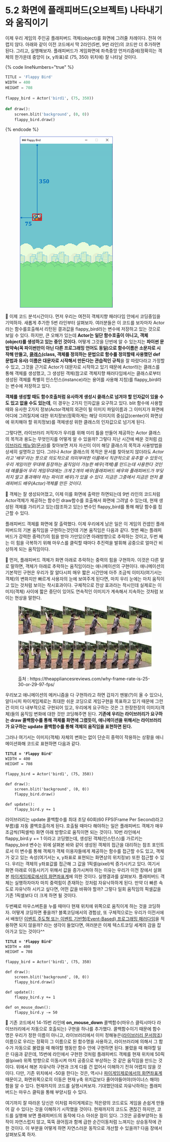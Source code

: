 # 5.2 화면에 플래피버드(오브젝트) 나타내기와 움직이기

이제 우리 게임의 주인공 플래피버드 객체(object)를 화면에 그려줄 차례이다. 전혀 어렵지 않다. 아래와 같이 이전 코드에서 딱 2라인(5번, 9번 라인)의 코드만 더 추가하면 된다. 그리고, 실행해보자. 플래피버드가 게임화면에 좌측중앙 언저리즘에(정확히는 객체의 한가운데 중앙이 (x, y좌표)로 (75, 350) 위치에) 잘 나타날 것이다.

{% code lineNumbers="true" %}
```python
TITLE = 'Flappy Bird'
WIDTH = 400
HEIGHT = 708

flappy_bird = Actor('bird1', (75, 350))

def draw():
    screen.blit('background', (0, 0))
    flappy_bird.draw()
```
{% endcode %}

<figure><img src="../.gitbook/assets/image (20).png" alt="" width="300"><figcaption></figcaption></figure>

:1234: 이제 코드 분석시간이다. 먼저 우리는 여전히 객체지향 패러다임 안에서 코딩중임을 기억하자. 새롭게 추가한 5번 라인부터 살펴보자. 여러분들은 이 코드를 보자마자 Actor라는 함수를호출해서 리턴된 결과값을 flappy\_bird라는 변수에 저장하고 있는 것으로 보일 수 있다. 하지만, 큰 오해가 있는데 **Actor는 일단 함수호출이 아니고, 객체(object)를 생성하고 있는 중인 것이다.** 어떻게 그것을 단번에 알 수 있는지는 **파이썬 문법약속(꼭 파이썬만이 아닌 다른 프로그래밍 언어도 동일)으로 함수이름은 소문자로 시작해 만들고,** [**클래스**](https://app.gitbook.com/s/d15BjHzo0klcYpoHnPr6/start_coding/1.2-dog-cat#undefined)**(class, 객체를 정의하는 문법으로 함수를 정의할때 사용했던 def 문법과 유사) 이름은 대문자로 시작해서 만든다는 관습적인 규칙**을 잘 따랐다라고 가정할 수 있고, 그것을 근거로  Actor가 대문자로 시작하고 있기 때문에 Actor라는 클래스를 통해 객체를 생성했고, 그 생성된 객체(참고로 객체지향 패러다임에서는 클래스로부터 생성된 객체를 특별히 인스턴스(instance)라는 용어를 사용해 지칭)를 flappy\_bird라는 변수에 저장하고 있다.&#x20;

**객체를 생성할 때도 함수호출처럼 유사하게 생성시 클래스로 넘겨야 할 인자값이 있을 수도 있고 없을 수도 있는데**, 이 경우는 2가지 인자값을 요구하고 있다. blit 함수에 사용할 때와 유사한 2가지 정보(Actor객체의 외관이 될 이미지 파일이름과 그 이미지가 화면에 어디에 그려질지에 대한 위치정보(정확하게는 해당 이미지의 중심값(center)이 화면상에 위치해야 할 위치정보)를 객체생성 위한 클래스의 인자값으로 넘기게 된다.&#x20;

그렇다면, 라이브러리 저작자가 우리를 위해 미리 틀을 만들어 제공하는 Actor 클래스의 목적과 용도는 무엇인지를 어떻게 알 수 있을까? 그렇다 지난 시간에 배운 것처럼 [라이브러리 메뉴얼(문서)](https://pygame-zero.readthedocs.io/en/latest/builtins.html#actors)를 찾아보면 저자 자신이 이미 해당 클래스의 목적과 사용방법을 상세히 설명하고 있다. 그러나 Actor 클래스의 목적은 문서를 찾아보지 않더라도 _Actor라고 '배우'라는 뜻으로 의도적으로 의미부여한 이름에서 직관적으로 유추할 수 있듯이, 우리 게임이란 무대에 등장하는 움직임이 가능한 배우(객체)를 만드는데 사용한다 것인데 예를들어 우리 게임무대에는 크게 2개의 배우(플래피버드 배우와 플래피버드가 부딪히지 말고 통과해야 하는 파이프 배우)가 있을 수 있다. 지금은 그중에서 지금은 먼저 플래피버드 배우(Actor)객체를 만든 것이다._&#x20;

:1234: 객체는 잘 생성되어졌고, 이제 이를 화면에 출력만 하면되는데 9번 라인의 코드처럼 Actor객체가 제공하는 함수인 draw함수를 호출해서 화면에 그려낼 수 있는데, 현재 생성된 객체를 가리키고 있는(참조하고 있는) 변수인 flappy\_bird를 통해 해당 함수를 접근할 수 있다.

플래피버드 객체를 화면에 잘 출력했다. 이제 우리에게 남은 일은 이 게임의 컨셉인 플래피버드의 기본 움직임을 구현하는것인데 기본 움직임은 다음과 같다. 첫번 째는 플래피버드가 강력한 중력(?)의 힘을 받아 가만있으면 아래방향으로 추락하는 것이고, 두번 째는 이 힘을 극복하기 위해 마우스를 클릭할 때마다 추진력을 발휘해 공중으로 얼마간 비상하게 되는 움직임이다.

:1234: 먼저, 플래피버드 객체가 화면 아래로 추락하는 중력의 힘을 구현하자. 이것은 다른 말로 말하면, 객체가 아래로 추락하는 움직임이라는 애니메이션의 구현이다. 애니메이션의 기본적인 구현은 우리가 잘 알다시피 매우 짧은 시간안에 아주 조금씩 이미지(여기서는 객체)의 변화지만 빠르게 사용자의 눈에 보여주게 된다면, 마치 우리 눈에는 마치 움직이고 있는 것처럼 보이는 착시효과이다. 구체적으로 잔상 효과라는 착시인데 실제로는 이미지(객체) 사이에 짧은 중단이 있어도 연속적인 이미지가 계속해서 지속하는 것처럼 보이는 현상을 말한다.

<figure><img src="../.gitbook/assets/image (22).png" alt=""><figcaption><p>출처 : https://theappliancesreviews.com/why-frame-rate-is-25-30-or-29-97-fps/</p></figcaption></figure>

우리보고 애니메이션의 메커니즘을 다 구현하라고 하면 갑자기 멘붕(?)이 올 수 있으나, 알다시피 파이게임제로는 최대한 쉬운 코딩으로 게임구현을 목표하고 있기 때문에 그런건 이미 다 내부적으로 구현되어 있고, 우리에게 요구하는 것은 그 한장한장의 이미지(객체)들의 움직임 변화에 대한 것만 코딩해주면 된다. **기존에 우리는 라이브러리가 요구하는 draw 콜백함수를 통해 객체를 화면에 그렸듯이, 애니메이션을 위해서는 라이브러리가 요구하는 update 콜백함수를 통해 객체의 움직임을 표현하면 된다.**

그러나 여기서는 이미지(객체) 자체의 변화는 없이 단순히 중력이 작용하는 상황을 애니메이션화해 코드로 표현하면 다음과 같다.

<pre class="language-python" data-line-numbers><code class="lang-python"><strong>TITLE = 'Flappy Bird'
</strong>WIDTH = 400
HEIGHT = 708

flappy_bird = Actor('bird1', (75, 350))

def draw():
    screen.blit('background', (0, 0))
    flappy_bird.draw()
    
def update():
    flappy_bird.y += 1
</code></pre>

라이브러리는 update 콜백함수를 최대 초당 60회(60 FPS(Frame Per Second)라고 부름)를 자동 콜백호출하게 된다. 호출될 때마다 해야하는 일은 플래피버드 객체가 매우 조금씩(1픽셀씩) 화면 아래 방향으로 움직이면 되는 것이다. 10번 라인에서 flappy\_bird.y += 1 이라고 코딩했는데, 생성된 객체(인스턴스)를 가르키는 flappy\_bird 변수는 위에 살펴본 바와 같이 생성된 객체의 접근을 대리하는 참조 포인트로서 이 변수를 통해 객체가 객체 이용자들에게 제공하는 함수를 접근할 수도 있고, 객체가 갖고 있는 속성(여기서는 x, y좌표로 표현되는 화면상의 위치정보) 또한 접근할 수 있다. 우리는 객체의 y좌표값를 접근해 그 값을 1픽셀(pixel)씩 증가시키고 있다. 여기서 화면 아래로 이동시키기 위해서 값을 증가시켜야 하는 이유는 우리가 이전 장에서 살펴본  [파이게임제로에서의 화면좌표계](5.1_background.md#undefined)에 의한 것이다. 실행결과를 살펴보자. 플래피버드 객체는 실행하자마자 마치 중력힘이 존재하는 것처럼 자유낙하하게 된다. 만약 더 빠른 속도로 자유낙하 시키고 싶다면, 어떤 값을 바꿔야 할까? 그렇다 일회 움직임의 픽셀값을 기존 1픽셀보다 더 크게 하면 될 것이다.

두번째로 마우스버튼을 누를 때마다 현재 위치에 위쪽으로 움직이게 하는 것을 코딩하자. 어떻게 코딩하면 좋을까? 블록코딩에서의 경험상, 또 구체적으로는 우리가 이전서에서 배웠던 [이벤트 주도형 또는 이벤트 기반형(Event-Based) 프로그래밍 패러다임](https://jjlee.gitbook.io/entry-python/paradigm/4.3-event-driven)을 적용하면 되지 않을까? 라는 생각이 들었다면, 여러분은 이제 텍스트코딩 세계의 감을 잡아가고 있는 것이다^^

<pre class="language-python" data-line-numbers><code class="lang-python"><strong>TITLE = 'Flappy Bird'
</strong>WIDTH = 400
HEIGHT = 708

flappy_bird = Actor('bird1', (75, 350)

def draw():
    screen.blit('background', (0, 0))
    flappy_bird.draw()
    
def update():
    flappy_bird.y += 1

def on_mouse_down():
    flappy_bird.y -= 50    
</code></pre>

:1234: 기존 코드에서 14-15번 라인에 **on\_mouse\_down** 콜백함수(마우스 클릭시마다 라이브러리에서 자동으로 호출되는) 구현을 하나를 추가했다. 콜백함수이기 때문에 함수명은 우리가 정한 이름이 아니고, 라이브러리에서 이미 정해놓은([라이브러리 문서참조](https://pygame-zero.readthedocs.io/en/latest/hooks.html#on_mouse_down)) 이름으로 우리는 정확히 그 이름으로 된 함수명을 사용하고, 라이브러리에 의해서 그 함수가 자동으로 불렸을 때 해야할 행동만 함수 안에 구현하면 된다. 불렸을 때 해야할 일은 다음과 같은데, 15번에 라인에서 구현한 것처럼 플래피버드 객체를 현재 위치에 50픽셀(pixel) 위쪽 방향으로 이동시켜 마치 공중으로 부상하는 것 같은 움직임을 만드는 것이다. 위에서 해본 자유낙하 구현과 크게 다를 건 없어서 이해하기 전혀 어렵지 않을 것이다. 다만, 기존 위치에서 -50을 한다는 것은, 역시나 [파이게임제로에서의 화면좌표계](5.1_background.md#undefined) 때문이고, 화면위쪽으로의 이동은 현재 y축 위치값보다 줄어야들어야(마이너스 해야) 함을 알 수 있다. 현재까지의 코드를 실행시켜보자. 기대했던데로 자유낙하하는 플래피버드는 마우스 클릭을 통해 부양시킬 수 있다.

여기까지 잘 따라온 당신은 이처럼 파이게제로는 적은량의 코드로도 게임을 손쉽게 만들어 갈 수 있다는 것을 이해하기 시작했을 것이다. 현재까지의 코드도 괜찮긴 하지만, 코드를 실행해 보면 플래피버드의 동작에 다소 아쉬운 점이 있다. 그것은 공중부양하는 동작이 자연스럽지 않고, 뚝뚝 끊어짐과 함께 급한 순간이동처럼 느껴지는 상승동작에 관한 것이다. 이 부분을 어떻게 하면 자연스러운 동작으로 개선할 수 있을까? 다음 장에서 살펴보도록 하자.

